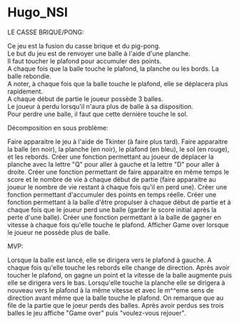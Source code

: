 # Hugo_NSI

LE CASSE BRIQUE/PONG:

Ce jeu est la fusion du casse brique et du pig-pong.  
Le but du jeu est de renvoyer une balle à l'aide d'une planche.  
Il faut toucher le plafond pour accumuler des points.  
A chaque fois que la balle touche le plafond, la planche ou les bords. La balle rebondie.  
A noter, à chaque fois que la balle touche le plafond, elle se déplacera plus rapidement.  
A chaque début de partie le joueur possède 3 balles.  
Le joueur à perdu lorsqu'il n'aura plus de balle à sa disposition.  
Pour perdre une balle, il faut que cette dernière touche le sol.  

Décomposition en sous problème:

Faire apparaitre le jeu à l'aide de Tkinter (à faire plus tard).
Faire apparaitre la balle (en noir), la planche (en noir), le plafond (en bleu), le sol (en rouge), et les rebords.
Créer une fonction permettant au joueur de déplacer la planche avec la lettre "Q" pour aller à gauche et la lettre "D" pour aller à droite.
Créer une fonction permettant de faire apparaitre en même temps le score et le nombre de vie à chaque début de partie (faire apparaitre au joueur le nombre de vie restant à chaque fois qu'il en perd une).
Créer une fonction permettant d'accumuler des points en temps réelle.
Créer une fonction permettant à la balle d'être propulser à chaque début de partie et à chaque fois que le joueur perd une balle (garder le score initial après la perte d'une balle).
Créer une fonction permettant à la balle de gagner en vitesse à chaque fois qu'elle touche le plafond.
Afficher Game over lorsque le joueur ne possède plus de balle.

MVP:

Lorsque la balle est lancé, elle se dirigera vers le plafond à gauche. 
A chaque fois qu'elle touche les rebords elle change de direction. 
Après avoir toucher le plafond, on gagne un point et la vitesse de la balle augmente puis elle se dirigera vers le bas.
Lorsqu'elle touche la planche elle se dirigera à nouveau vers le plafond à la même vitesse et avec le m^^eme sens de direction avant même que la balle touche le plafond.
On remarque que au file de la partie que le joeur perds des balles.
Après avoir perdus ses trois balles le jeu affiche "Game over" puis "voulez-vous rejouer".
